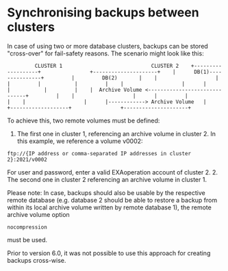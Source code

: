 # Synchronising  backups between clusters 
In case of using two or more database clusters, backups can be stored "cross-over" for fail-safety reasons. The scenario might look like this:


```
         CLUSTER 1                             CLUSTER 2    +-------------------+                +---------------------+    |      DB(1)---------------+         |         DB(2)       |    |                   |      |         |           |         |    |                   |      |         |           |         |    |  Archive Volume <------------------------------+         |    |                   |      |         |                     |    |                   |      |------------> Archive Volume   |    +-------------------+                +---------------------+ 
```
To achieve this, two remote volumes must be defined:

1. The first one in cluster 1, referencing an archive volume in cluster 2. In this example, we reference a volume v0002:   
```
ftp://{IP address or comma-separated IP addresses in cluster 2}:2021/v0002 
```
   For user and password, enter a valid EXAoperation account of cluster 2.
2. The second one in cluster 2 referencing an archive volume in cluster 1.

Please note: In case, backups should also be usable by the respective remote database (e.g. database 2 should be able to restore a backup from within its local archive volume written by remote database 1), the remote archive volume option


```
nocompression 
```
must be used.

Prior to version 6.0, it was not possible to use this approach for creating backups cross-wise.

